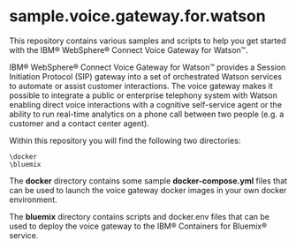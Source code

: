 # sample.voice.gateway.for.watson

This repository contains various samples and scripts to help you get started with the IBM&reg; WebSphere&reg; Connect Voice Gateway for Watson&trade;.

IBM&reg; WebSphere&reg; Connect Voice Gateway for Watson&trade; provides a Session Initiation Protocol (SIP) gateway into a set of orchestrated Watson services to automate or assist customer interactions. The voice gateway makes it possible to integrate a public or enterprise telephony system with Watson enabling direct voice interactions with a cognitive self-service agent or the ability to run real-time analytics on a phone call between two people (e.g.  a customer and a contact center agent).

Within this repository you will find the following two directories:

```
\docker
\bluemix
```
The **docker** directory contains some sample **docker-compose.yml** files that can be used to launch the voice gateway docker images in your own docker environment.

The **bluemix** directory contains scripts and docker.env files that can be used to deploy the voice gateway to the IBM&reg; Containers for Bluemix&reg; service.
